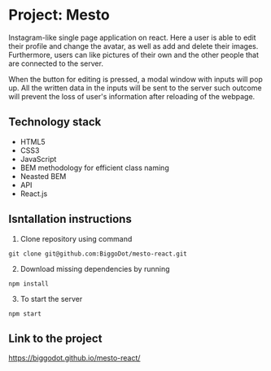 # Project: Mesto
Instagram-like single page application on react.
Here a user is able to edit their profile and change the avatar, as well as add and delete their images. Furthermore, users can like pictures of their own and the other people that are connected to the server.

When the button for editing is pressed, a modal window with inputs will pop up.
All the written data in the inputs will be sent to the server such outcome will prevent the loss of user's information after reloading of the webpage.

## Technology stack
* HTML5
* CSS3
* JavaScript
* BEM methodology for efficient class naming
* Neasted BEM
* API
* React.js

## Isntallation instructions

1. Clone repository using command 

```
git clone git@github.com:BiggoDot/mesto-react.git
```

2. Download missing dependencies by running 

```
npm install
```

3. To start the server 

```
npm start
```

## Link to the project
https://biggodot.github.io/mesto-react/
